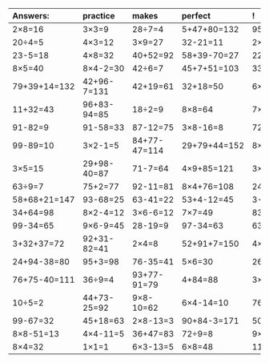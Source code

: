 | Answers: | practice | makes | perfect | ! |
| :--- | :--- | :--- | :--- | :--- |
| 2×8=16 | 3×3=9 | 28÷7=4 | 5+47+80=132 | 95-57=38 | 
| 20÷4=5 | 4×3=12 | 3×9=27 | 32-21=11 | 2×3+58=64 | 
| 23-5=18 | 4×8=32 | 40+52=92 | 58+39-70=27 | 22-15=7 | 
| 8×5=40 | 8×4-2=30 | 42÷6=7 | 45+7+51=103 | 33+47=80 | 
| 79+39+14=132 | 42+96-7=131 | 42+19=61 | 32+18=50 | 6×3=18 | 
| 11+32=43 | 96+83-94=85 | 18÷2=9 | 8×8=64 | 7×9=63 | 
| 91-82=9 | 91-58=33 | 87-12=75 | 3×8-16=8 | 72÷8=9 | 
| 99-89=10 | 3×2-1=5 | 84+77-47=114 | 29+79+44=152 | 8×3=24 | 
| 3×5=15 | 29+98-40=87 | 71-7=64 | 4×9+85=121 | 3×7=21 | 
| 63÷9=7 | 75+2=77 | 92-11=81 | 8×4+76=108 | 24÷3=8 | 
| 58+68+21=147 | 93-68=25 | 63-41=22 | 53+4-12=45 | 3-1=2 | 
| 34+64=98 | 8×2-4=12 | 3×6-6=12 | 7×7=49 | 83+61+94=238 | 
| 99-34=65 | 9×6-9=45 | 28-19=9 | 97-34=63 | 63+90-68=85 | 
| 3+32+37=72 | 92+31-82=41 | 2×4=8 | 52+91+7=150 | 4×2=8 | 
| 24+94-38=80 | 95+3=98 | 76-35=41 | 5×6=30 | 26+68-74=20 | 
| 76+75-40=111 | 36÷9=4 | 93+77-91=79 | 4+84=88 | 3×4=12 | 
| 10÷5=2 | 44+73-25=92 | 9×8-10=62 | 6×4-14=10 | 76+31-2=105 | 
| 99-67=32 | 45+18=63 | 2×8-13=3 | 90+84-3=171 | 50+48=98 | 
| 8×8-51=13 | 4×4-11=5 | 36+47=83 | 72÷9=8 | 9×9-27=54 | 
| 8×4=32 | 1×1=1 | 6×3-13=5 | 6×8=48 | 11+76=87 | 
